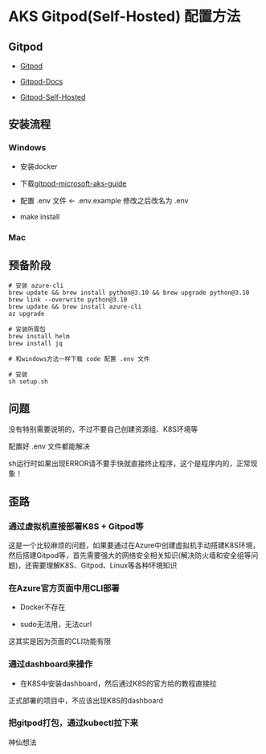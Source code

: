 # AKS Gitpod(Self-Hosted) 配置方法

## Gitpod

- [Gitpod](https://www.gitpod.io/)

- [Gitpod-Docs](https://www.gitpod.io/docs/introduction)

- [Gitpod-Self-Hosted](https://www.gitpod.io/docs/configure/self-hosted/latest)

## 安装流程

### Windows

- 安装docker

- 下载[gitpod-microsoft-aks-guide](https://github.com/gitpod-io/gitpod-microsoft-aks-guide)

- 配置 .env 文件 <- .env.example 修改之后改名为 .env

- make install

### Mac

预备阶段
- 
```
# 安装 azure-cli
brew update && brew install python@3.10 && brew upgrade python@3.10
brew link --overwrite python@3.10
brew update && brew install azure-cli
az upgrade

# 安装所需包
brew install helm
brew install jq

# 和windows方法一样下载 code 配置 .env 文件

# 安装
sh setup.sh
```

## 问题

没有特别需要说明的，不过不要自己创建资源组、K8S环境等

配置好 .env 文件都能解决

sh运行时如果出现ERROR请不要手快就直接终止程序，这个是程序内的，正常现象！

## 歪路

### 通过虚拟机直接部署K8S + Gitpod等

这是一个比较麻烦的问题，如果要通过在Azure中创建虚拟机手动搭建K8S环境，然后搭建Gitpod等，首先需要强大的网络安全相关知识(解决防火墙和安全组等问题)，还需要理解K8S、Gitpod、Linux等各种环境知识

### 在Azure官方页面中用CLI部署

- Docker不存在

- sudo无法用，无法curl

这其实是因为页面的CLI功能有限

### 通过dashboard来操作

- 在K8S中安装dashboard，然后通过K8S的官方给的教程直接拉

正式部署的项目中，不应该出现K8S的dashboard

### 把gitpod打包，通过kubectl拉下来

神仙想法